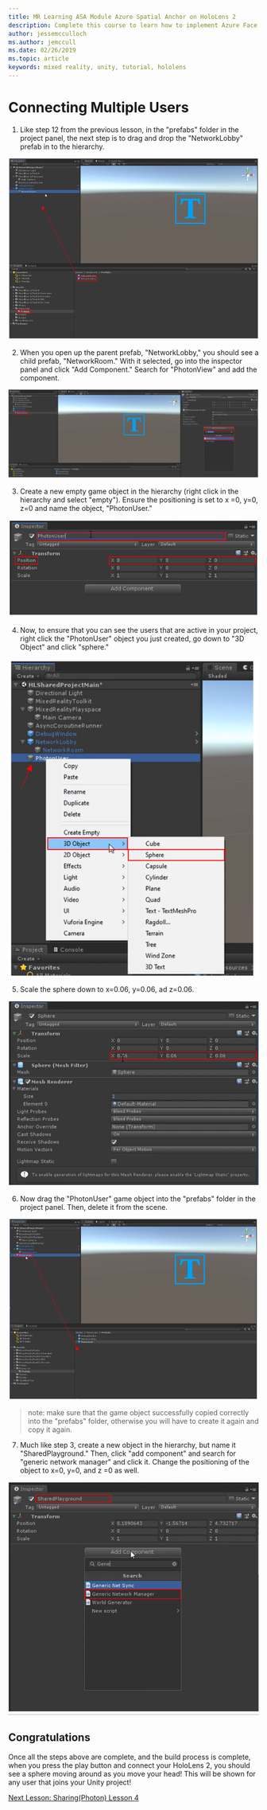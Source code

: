 ```yaml
---
title: MR Learning ASA Module Azure Spatial Anchor on HoloLens 2
description: Complete this course to learn how to implement Azure Face Recognition within a mixed reality application.
author: jessemcculloch
ms.author: jemccull
ms.date: 02/26/2019
ms.topic: article
keywords: mixed reality, unity, tutorial, hololens
---
```


# **Connecting Multiple Users** 

1. Like step 12 from the previous lesson, in the "prefabs" folder in the project panel, the next step is to drag and drop the "NetworkLobby" prefab in to the hierarchy. 

![Module3Chapter3step1im](images/module3chapter3step1im.PNG)

2. When you open up the parent prefab, "NetworkLobby," you should see a child prefab, "NetworkRoom." With it selected, go into the inspector panel and click "Add Component." Search for "PhotonView" and add the component.

![Module3Chapter3tep2im](images\module3chapter3step2im.PNG)

3. Create a new empty game object in the hierarchy (right click in the hierarchy and select "empty"). Ensure the positioning is set to x =0, y=0, z=0 and name the object, "PhotonUser."

![Module3Chapter3step3im](images/module3chapter3step3im.PNG)

4. Now, to ensure that you can see the users that are active in your project, right click the "PhotonUser" object you just created, go down to "3D Object" and click "sphere."

![Module3Chapter3step4im](images/module3chapter3step4im.PNG)

5. Scale the sphere down to x=0.06, y=0.06, ad z=0.06.

![Module3hapter3step5im](images/module3chapter3step5im.PNG)

6. Now drag the "PhotonUser" game object into the "prefabs" folder in the project panel. Then, delete it from the scene.

![Module3Chapter3step6im](images/module3chapter3step6im.PNG)

> note: make sure that the game object successfully copied correctly into the "prefabs" folder, otherwise you will have to create it again and copy it again.

7. Much like step 3, create a new object in the hierarchy, but name it "SharedPlayground." Then, click "add component" and search for "generic network manager" and click it. Change the positioning of the object to x=0, y=0, and z =0 as well.

![Module3Chapter3step7im](images/module3chapter3step7im.PNG)


## Congratulations

Once all the steps above are complete, and the build process is complete, when you press the play button and connect your HoloLens 2, you should see a sphere moving around as you move your head! This will be shown for any user that joins your Unity project!

[Next Lesson: Sharing(Photon) Lesson 4](placeholderlink)

